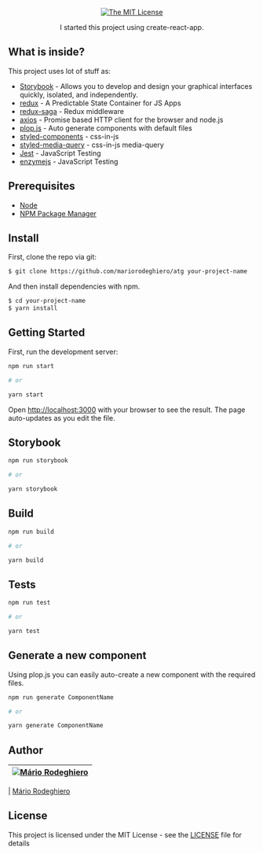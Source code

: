 <div align="center">

[![The MIT License](https://img.shields.io/badge/license-MIT-blue.svg?style=flat-square)](http://opensource.org/licenses/MIT)

<p>I started this project using create-react-app.</p>
</div>

## What is inside?

This project uses lot of stuff as:

- [Storybook](https://storybook.js.org/) - Allows you to develop and design your graphical interfaces quickly, isolated, and independently.
- [redux](https://redux.js.org/) - A Predictable State Container for JS Apps
- [redux-saga](https://redux-saga.js.org/) - Redux middleware
- [axios](https://github.com/axios/axios) - Promise based HTTP client for the browser and node.js
- [plop.js](https://plopjs.com/) - Auto generate components with default files
- [styled-components](https://styled-components.com/) -  css-in-js
- [styled-media-query](https://www.npmjs.com/package/styled-media-query) - css-in-js media-query
- [Jest](https://jestjs.io/) - JavaScript Testing
- [enzymejs](https://enzymejs.github.io/enzyme/) - JavaScript Testing

## Prerequisites

- [Node](https://nodejs.org/en/)
- [NPM Package Manager](https://www.npmjs.com/)

## Install

First, clone the repo via git:

```bash
$ git clone https://github.com/mariorodeghiero/atg your-project-name
```

And then install dependencies with npm.

```bash
$ cd your-project-name
$ yarn install
```


## Getting Started

First, run the development server:

```bash
npm run start

# or

yarn start
```

Open [http://localhost:3000](http://localhost:3000) with your browser to see the result. The page auto-updates as you edit the file.

## Storybook


```bash
npm run storybook

# or

yarn storybook
```

## Build

```bash
npm run build

# or

yarn build
```

## Tests

```bash
npm run test

# or

yarn test
```

## Generate a new component

Using plop.js you can easily auto-create a new component with the required files.


```bash
npm run generate ComponentName

# or

yarn generate ComponentName
```

## Author

| [![Mário Rodeghiero](https://avatars1.githubusercontent.com/u/24671133?s=88&v=4)](https://github.com/mariorodeghiero) |
| --------------------------------------------------------------------------------------------------------------------- |

| [Mário Rodeghiero](https://github.com/mariorodeghiero)

## License

This project is licensed under the MIT License - see the [LICENSE](LICENSE) file for details
